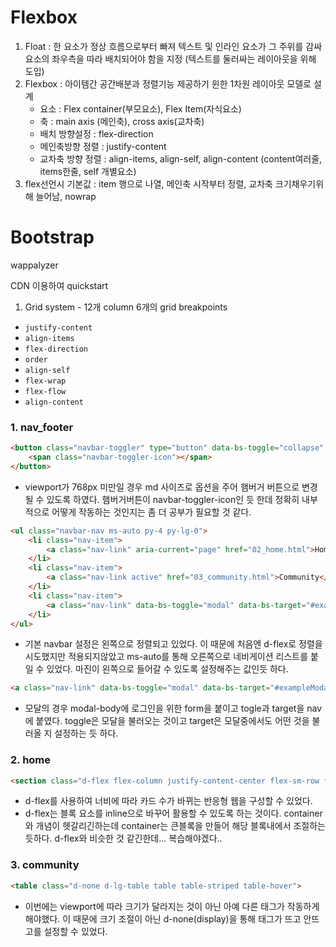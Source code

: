 # Flexbox

1. Float : 한 요소가 정상 흐름으로부터 빠져 텍스트 및 인라인 요소가 그 주위를 감싸 요소의 좌우측을 따라 배치되어야 함을 지정 (텍스트를 둘러싸는 레이아웃을 위해 도입)
2. Flexbox : 아이템간 공간배분과 정렬기능 제공하기 윈한 1차원 레이아웃 모델로 설계
   - 요소 : Flex container(부모요소), Flex Item(자식요소)
   - 축 : main axis (메인축), cross axis(교차축)
   - 배치 방향설정 : flex-direction
   - 메인축방향 정렬 : justify-content
   - 교차축 방향 정렬 : align-items, align-self, align-content (content여러줄, items한줄, self 개별요소)
3. flex선언시 기본값 : item 행으로 나열, 메인축 시작부터 정렬, 교차축 크기채우기위해 늘어남, nowrap

# Bootstrap

wappalyzer

CDN 이용하여 quickstart

1. Grid system - 12개 column 6개의 grid breakpoints



- `justify-content`
- `align-items`
- `flex-direction`
- `order`
- `align-self`
- `flex-wrap`
- `flex-flow`
- `align-content`



<project>

### 1. nav_footer

```html
<button class="navbar-toggler" type="button" data-bs-toggle="collapse" data-bs-target="#navbarNav" aria-controls="navbarNav" aria-expanded="false" aria-label="Toggle navigation">
    <span class="navbar-toggler-icon"></span>
</button>
```

- viewport가 768px 미만일 경우 md 사이즈로 옵션을 주어 햄버거 버튼으로 변경될 수 있도록 하였다. 햄버거버튼이 navbar-toggler-icon인 듯 한데 정확히 내부적으로 어떻게 작동하는 것인지는 좀 더 공부가 필요할 것 같다.

```html
<ul class="navbar-nav ms-auto py-4 py-lg-0">
    <li class="nav-item">
        <a class="nav-link" aria-current="page" href="02_home.html">Home</a>
    </li>
    <li class="nav-item">
        <a class="nav-link active" href="03_community.html">Community</a>
    </li>
    <li class="nav-item">
        <a class="nav-link" data-bs-toggle="modal" data-bs-target="#exampleModal">Login</a>
    </li>
</ul>
```

- 기본 navbar 설정은 왼쪽으로 정렬되고 있었다. 이 때문에 처음엔 d-flex로 정렬을 시도했지만 적용되지않았고 ms-auto를 통해 오른쪽으로 네비게이션 리스트를 붙일 수 있었다. 마진이 왼쪽으로 들어갈 수 있도록 설정해주는 값인듯 하다.

```html
<a class="nav-link" data-bs-toggle="modal" data-bs-target="#exampleModal">Login</a>
```

- 모달의 경우 modal-body에 로그인을 위한 form을 붙이고 togle과 target을 nav에 붙였다. toggle은 모달을 불러오는 것이고 target은 모달중에서도 어떤 것을 불러올 지 설정하는 듯 하다.



### 2. home

```html
<section class="d-flex flex-column justify-content-center flex-sm-row flex-sm-wrap">
```

- d-flex를 사용하여 너비에 따라 카드 수가 바뀌는 반응형 웹을 구성할 수 있었다.
- d-flex는 블록 요소를 inline으로 바꾸어 활용할 수 있도록 하는 것이다.  container와 개념이 헷갈리긴하는데 container는 큰블록을 만들어 해당 블록내에서 조절하는 듯하다. d-flex와 비슷한 것 같긴한데... 복습해야겠다.. 



### 3. community

```html
<table class="d-none d-lg-table table table-striped table-hover">
```

- 이번에는 viewport에 따라 크기가 달라지는 것이 아닌 아예 다른 태그가 작동하게 해야했다. 이 때문에 크기 조절이 아닌 d-none(display)을 통해 태그가 뜨고 안뜨고를 설정할 수 있었다.

